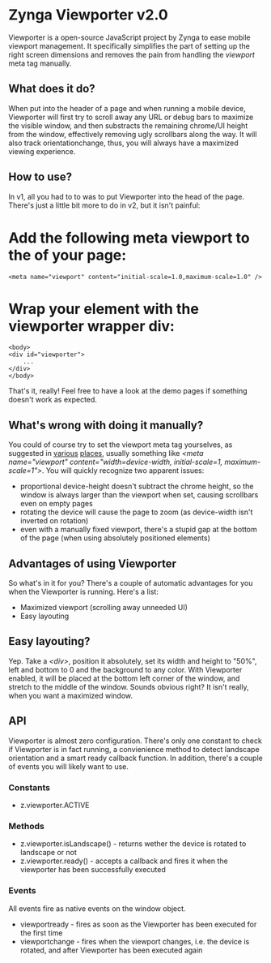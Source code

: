 Zynga Viewporter v2.0
================

Viewporter is a open-source JavaScript project by Zynga to ease mobile viewport management. It specifically simplifies the part of setting up the right screen dimensions and removes the pain from handling the *viewport* meta tag manually.

What does it do?
----------------

When put into the header of a page and when running a mobile device, Viewporter will first try to scroll away any URL or debug bars to maximize the visible window, and then substracts the remaining chrome/UI height from the window, effectively removing ugly scrollbars along the way. It will also track orientationchange, thus, you will always have a maximized viewing experience.

How to use?
-----------

In v1, all you had to to was to put Viewporter into the head of the page. There's just a little bit more to do in v2, but it isn't painful:

# Add the following meta viewport to the <head> of your page:
	<meta name="viewport" content="initial-scale=1.0,maximum-scale=1.0" />
# Wrap your <body> element with the viewporter wrapper div:
	<body>
	<div id="viewporter">
		...
	</div>
	</body>

That's it, really! Feel free to have a look at the demo pages if something doesn't work as expected.

What's wrong with doing it manually?
------------------------------------

You could of course try to set the viewport meta tag yourselves, as suggested in [various](https://developer.mozilla.org/en/mobile/viewport_meta_tag) [places](http://dev.opera.com/articles/view/an-introduction-to-meta-viewport-and-viewport/), usually something like *&lt;meta name="viewport" content="width=device-width, initial-scale=1, maximum-scale=1"&gt;*. You will quickly recognize two apparent issues:

* proportional device-height doesn't subtract the chrome height, so the window is always larger than the viewport when set, causing scrollbars even on empty pages
* rotating the device will cause the page to zoom (as device-width isn't inverted on rotation)
* even with a manually fixed viewport, there's a stupid gap at the bottom of the page (when using absolutely positioned elements)

Advantages of using Viewporter
--------------------

So what's in it for you? There's a couple of automatic advantages for you when the Viewporter is running. Here's a list:

* Maximized viewport (scrolling away unneeded UI)
* Easy layouting

Easy layouting?
---------------

Yep. Take a *&lt;div&gt;*, position it absolutely, set its width and height to "50%", left and bottom to 0 and the background to any color. With Viewporter enabled,  it will be placed at the bottom left corner of the window, and stretch to the middle of the window. Sounds obvious right? It isn't really, when you want a maximized window.

API
---

Viewporter is almost zero configuration. There's only one constant to check if Viewporter is in fact running, a convienience method to detect landscape orientation and a smart ready callback function. In addition, there's a couple of events you will likely want to use.

### Constants

* z.viewporter.ACTIVE

### Methods

* z.viewporter.isLandscape() - returns wether the device is rotated to landscape or not
* z.viewporter.ready() - accepts a callback and fires it when the viewporter has been successfully executed

### Events

All events fire as native events on the window object.

* viewportready - fires as soon as the Viewporter has been executed for the first time
* viewportchange - fires when the viewport changes, i.e. the device is rotated, and after Viewporter has been executed again